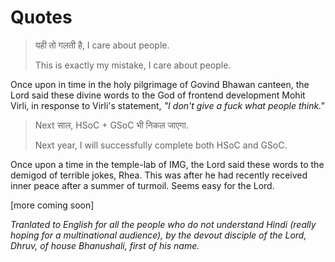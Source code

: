 # Quotes

> यही तो गलती है, I care about people.
>
> This is exactly my mistake, I care about people.

Once upon in time in the holy pilgrimage of Govind Bhawan canteen, the Lord said these divine words to the God of frontend development Mohit Virli, in response to Virli's statement, _"I don't give a fuck what people think."_

> Next साल, HSoC + GSoC भी निकल जाएगा.
>
> Next year, I will successfully complete both HSoC and GSoC.

Once upon a time in the temple-lab of IMG, the Lord said these words to the demigod of terrible jokes, Rhea. This was after he had recently received inner peace after a summer of turmoil. Seems easy for the Lord.

[more coming soon]

_Tranlated to English for all the people who do not understand Hindi (really hoping for a multinational audience), by the devout disciple of the Lord, Dhruv, of house Bhanushali, first of his name._
